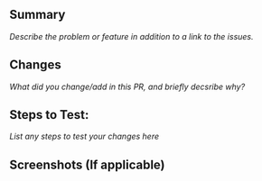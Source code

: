 ## Summary

_Describe the problem or feature in addition to a link to the issues._

## Changes

_What did you change/add in this PR, and briefly decsribe why?_

## Steps to Test:

_List any steps to test your changes here_

## Screenshots (If applicable)
